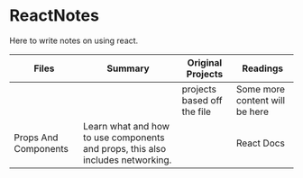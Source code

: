 # ReactNotes

Here to write notes on using react. <b>

| Files | Summary | Original Projects | Readings |
| ---------------- | ------------------------------------------- | -------------- | --------------------------- |
| | | projects based off the file | Some more content will be here |
| Props And Components | Learn what and how to use components and props, this also includes networking. |  | React Docs |

